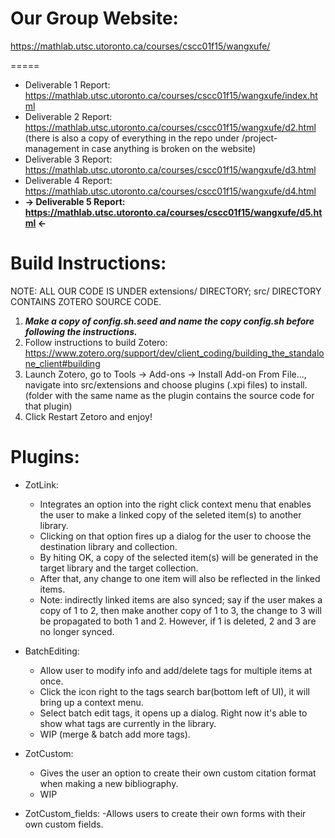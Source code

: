 # Our Group Website:
https://mathlab.utsc.utoronto.ca/courses/cscc01f15/wangxufe/

=====
- Deliverable 1 Report: https://mathlab.utsc.utoronto.ca/courses/cscc01f15/wangxufe/index.html
- Deliverable 2 Report: https://mathlab.utsc.utoronto.ca/courses/cscc01f15/wangxufe/d2.html
    (there is also a copy of everything in the repo under /project-management in case anything is broken on the website)
- Deliverable 3 Report: https://mathlab.utsc.utoronto.ca/courses/cscc01f15/wangxufe/d3.html
- Deliverable 4 Report: https://mathlab.utsc.utoronto.ca/courses/cscc01f15/wangxufe/d4.html
- **-> Deliverable 5 Report: https://mathlab.utsc.utoronto.ca/courses/cscc01f15/wangxufe/d5.html <-**

# Build Instructions:
NOTE: ALL OUR CODE IS UNDER extensions/ DIRECTORY; src/ DIRECTORY CONTAINS ZOTERO SOURCE CODE.

1. ***Make a copy of config.sh.seed and name the copy config.sh before following the instructions.***
2. Follow instructions to build Zotero:
    https://www.zotero.org/support/dev/client_coding/building_the_standalone_client#building
3. Launch Zotero, go to Tools -> Add-ons -> Install Add-on From File..., navigate into src/extensions and choose plugins (.xpi files) to install.
    (folder with the same name as the plugin contains the source code for that plugin)
4. Click Restart Zetoro and enjoy! 

# Plugins:
- ZotLink:
    - Integrates an option into the right click context menu that enables the user to make a linked copy of the seleted item(s) to another library.
    - Clicking on that option fires up a dialog for the user to choose the destination library and collection.
    - By hiting OK, a copy of the selected item(s) will be generated in the target library and the target collection.
    - After that, any change to one item will also be reflected in the linked items.
    - Note: indirectly linked items are also synced; say if the user makes a copy of 1 to 2, then make another copy of 1 to 3, the change to 3 will be propagated to both 1 and 2. However, if 1 is deleted, 2 and 3 are no longer synced.

- BatchEditing:
    - Allow user to modify info and add/delete tags for multiple items at once. 
    - Click the icon right to the tags search bar(bottom left of UI), it will bring up a context menu.
    - Select batch edit tags, it opens up a dialog. Right now it's able to show what tags are currently in the library.
    - WIP (merge & batch add more tags).


	
- ZotCustom:
	- Gives the user an option to create their own custom citation format when making a new bibliography.
	- WIP
- ZotCustom_fields:
	-Allows users to create their own forms with their own custom fields.

